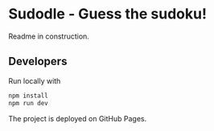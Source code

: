 # Sudodle - Guess the sudoku!

Readme in construction.
## Developers

Run locally with 

```bash
npm install
npm run dev
```

The project is deployed on GitHub Pages.
